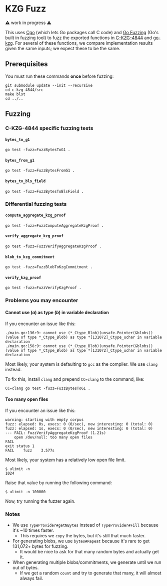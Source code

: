 # KZG Fuzz

⚠️ work in progress ⚠️

This uses [Cgo](https://go.dev/blog/cgo) (which lets Go packages call C code)
and [Go Fuzzing](https://go.dev/security/fuzz/) (Go's built in fuzzing tool) to
fuzz the exported functions in
[C-KZG-4844](https://github.com/ethereum/c-kzg-4844) and
[go-kzg](https://github.com/protolambda/go-kzg). For several of these functions,
we compare implementation results given the same inputs; we expect these to be
the same.

## Prerequisites

You must run these commands **once** before fuzzing:

```
git submodule update --init --recursive
cd c-kzg-4844/src
make blst
cd ../..
```

## Fuzzing

### C-KZG-4844 specific fuzzing tests

#### `bytes_to_g1`
```
go test -fuzz=FuzzBytesToG1 .
```

#### `bytes_from_g1`
```
go test -fuzz=FuzzBytesFromG1 .
```

#### `bytes_to_bls_field`
```
go test -fuzz=FuzzBytesToBlsField .
```

### Differential fuzzing tests

#### `compute_aggregate_kzg_proof`
```
go test -fuzz=FuzzComputeAggregateKzgProof .
```

#### `verify_aggregate_kzg_proof`
```
go test -fuzz=FuzzVerifyAggregateKzgProof .
```

#### `blob_to_kzg_commitment`
```
go test -fuzz=FuzzBlobToKzgCommitment .
```

#### `verify_kzg_proof`
```
go test -fuzz=FuzzVerifyKzgProof .
```

### Problems you may encounter

#### Cannot use (*a*) as type (*b*) in variable declaration

If you encounter an issue like this:
```
./main.go:136:9: cannot use (*_Ctype_Blob)(unsafe.Pointer(&blobs)) (value of type *_Ctype_Blob) as type *[131072]_Ctype_uchar in variable declaration
./main.go:158:9: cannot use (*_Ctype_Blob)(unsafe.Pointer(&blobs)) (value of type *_Ctype_Blob) as type *[131072]_Ctype_uchar in variable declaration
```

Most likely, your system is defaulting to `gcc` as the compiler. We use `clang` instead.

To fix this, install `clang` and prepend `CC=clang` to the command, like:
```
CC=clang go test -fuzz=FuzzBytesToG1 .
```

#### Too many open files

If you encounter an issue like this:
```
warning: starting with empty corpus
fuzz: elapsed: 0s, execs: 0 (0/sec), new interesting: 0 (total: 0)
fuzz: elapsed: 1s, execs: 0 (0/sec), new interesting: 0 (total: 0)
--- FAIL: FuzzVerifyAggregateKzgProof (1.21s)
    open /dev/null: too many open files
FAIL
exit status 1
FAIL	fuzz	3.577s
```

Most likely, your system has a relatively low open file limit.
```
$ ulimit -n
1024
```

Raise that value by running the following command:
```
$ ulimit -n 100000
```

Now, try running the fuzzer again.

### Notes

* We use `TypeProvider#getNBytes` instead of `TypeProvider#Fill` because it's ~10 times faster.
  * This requires we `copy` the bytes, but it's still that much faster.
* For generating blobs, we use `bytes#Repeat` because it's rare to get 131,072+ bytes for fuzzing.
  * It would be nice to ask for that many random bytes and actually get it.
* When generating multiple blobs/commitments, we generate until we run out of bytes.
  * If we get a random `count` and try to generate that many, it will almost always fail.
